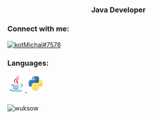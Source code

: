 <h3 align="center">Java Developer</h3>


<h3 align="left">Connect with me:</h3>
<p align="left">
<a href="https://discord.gg/kotMichal#7578" target="blank"><img align="center" src="https://raw.githubusercontent.com/rahuldkjain/github-profile-readme-generator/master/src/images/icons/Social/discord.svg" alt="kotMichal#7578" height="30" width="40" /></a>
</p>



<h3 align="left">Languages:</h3>
<p align="left"> <a href="https://www.java.com" target="_blank" rel="noreferrer"> <img src="https://raw.githubusercontent.com/devicons/devicon/master/icons/java/java-original.svg" alt="java" width="40" height="40"/> </a> <a href="https://www.python.org" target="_blank" rel="noreferrer"> <img src="https://raw.githubusercontent.com/devicons/devicon/master/icons/python/python-original.svg" alt="python" width="40" height="40"/> </a> </p>

<h3 align="center"></h3>
<h3 align="center"></h3>
<h3 align="center"></h3>

<p><img align="center" src="https://github-readme-stats.vercel.app/api/top-langs?username=wuksow&show_icons=true&locale=en&layout=compact" alt="wuksow" /></p>

